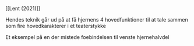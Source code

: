 [[Lent (2021)]]

Hendes teknik går ud på at få hjernens 4 hovedfunktioner til at tale sammen som fire hovedkarakterer i et teaterstykke 

Et eksempel på en der mistede foebindelsen til venste hjernehalvdel 


